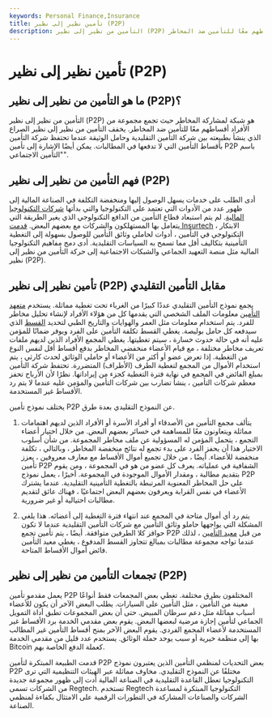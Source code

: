```yaml
---
keywords: Personal Finance,Insurance
title: تأمين نظير إلى نظير (P2P)
description: التأمين من نظير إلى نظير (P2P) هو شبكة لمشاركة المخاطر حيث تجمع مجموعة من الأفراد أقساطهم معًا للتأمين ضد المخاطر.
---
```


# تأمين نظير إلى نظير (P2P)
## ما هو التأمين من نظير إلى نظير (P2P)؟

التأمين من نظير إلى نظير (P2P) هو شبكة لمشاركة المخاطر حيث تجمع مجموعة من الأفراد أقساطهم معًا للتأمين ضد المخاطر. يخفف التأمين من نظير إلى نظير الصراع الذي ينشأ بطبيعته بين شركة التأمين التقليدية وحامل الوثيقة عندما تحتفظ شركة التأمين بأقساط التأمين التي لا تدفعها في المطالبات. يمكن أيضًا الإشارة إلى تأمين P2P باسم "التأمين الاجتماعي".

## فهم التأمين من نظير إلى نظير (P2P)

أدى الطلب على خدمات يسهل الوصول إليها ومنخفضة التكلفة في الصناعة المالية إلى ظهور عدد من الأدوات التي تعتمد على التكنولوجيا والتي بدأتها [شركات التكنولوجيا المالية](/fintech). لم يتم استبعاد قطاع التأمين من الدافع التكنولوجي الذي يغير الطريقة التي يتعامل بها المستهلكون والشركات مع بعضهم البعض. [قدمت Insurtech](/insurtech) ، الابتكار التكنولوجي في التأمين ، أدوات لحاملي وثائق التأمين للوصول بسهولة إلى التغطية التأمينية بتكاليف أقل مما تسمح به السياسات التقليدية. أدى دمج مفاهيم التكنولوجيا المالية مثل منصة التعهيد الجماعي والشبكات الاجتماعية إلى حركة التأمين من نظير إلى نظير (P2P).

## تأمين نظير إلى نظير (P2P) مقابل التأمين التقليدي

يجمع نموذج التأمين التقليدي عددًا كبيرًا من الغرباء تحت تغطية مماثلة. يستخدم [متعهد التأمين](/insurance-underwriter) معلومات الملف الشخصي التي يقدمها كل من هؤلاء الأفراد لإنشاء تحليل مخاطر للفرد. يتم استخدام معلومات مثل العمر والهوايات والتاريخ الطبي لتحديد [القسط](/premium) الذي سيدفعه كل حامل بوليصة. يغطي القسط تكلفة التأمين على الفرد ويوفر ضمانًا للمؤمن عليه أنه في حالة حدوث خسارة ، سيتم تغطيتها. يغطي المجمع الأفراد الذين لديهم ملفات تعريف مخاطر مختلفة ، مع قيام الأعضاء منخفضي المخاطر بدفع أقساط أقل لنفس النوع من التغطية. إذا تعرض عضو أو أكثر من الأعضاء أو حاملي الوثائق لحدث كارثي ، يتم استخدام الأموال من المجمع لتغطية الطرف (الأطراف) المتضررة. تحتفظ شركة التأمين بمبلغ الفائض في المجمع في نهاية فترة التغطية كجزء من إيراداتها. نظرًا لأن الأرباح تحفز معظم شركات التأمين ، ينشأ تضارب بين شركات التأمين والمؤمن عليه عندما لا يتم رد الأقساط غير المستخدمة.

يختلف نموذج تأمين P2P عن النموذج التقليدي بعدة طرق.

1. يتألف مجمع التأمين من الأصدقاء أو أفراد الأسرة أو الأفراد الذين لديهم اهتمامات مماثلة ويتعاونون معًا للمساهمة في خسائر بعضهم البعض. من خلال اختيار أعضاء التجمع ، يتحمل المؤمن له المسؤولية عن ملف مخاطر المجموعة. من شأن أسلوب الاختيار هذا أن يحفز الفرد على بدء تجمع له نتائج منخفضة المخاطر ، وبالتالي ، تكلفة منخفضة للأعضاء. أيضًا ، من خلال تجميع أموال الأقساط مع معارف معروفين ، يعزز تأمين P2P الشفافية في عملياته. يعرف كل عضو من هو في المجموعة ، ومن يقوم بتقديم مطالبة ، ومقدار الأموال الموجودة في المجموعة. أخيرًا ، يعمل نموذج P2P على حل المخاطر المعنوية المرتبطة بالتغطية التأمينية التقليدية. عندما يشترك الأعضاء في نفس القرابة ويعرفون بعضهم البعض اجتماعيًا ، فهناك عائق لتقديم مطالبات احتيالية أو غير ضرورية.

1. يتم رد أي أموال متاحة في المجمع عند انتهاء فترة التغطية إلى أعضائه. هذا يلغي المشكلة التي يواجهها حاملو وثائق التأمين مع شركات التأمين التقليدية عندما لا تكون حوافز كلا الطرفين متوافقة. أيضًا ، يتم تأمين تجمع P2P من قبل [معيد التأمين](/reinsurance) ، لذلك عندما تواجه مجموعة مطالبات بمبالغ تتجاوز القسط المدفوع ، يغطي معيد التأمين فائض أموال الأقساط المتاحة.

## تجمعات التأمين من نظير إلى نظير (P2P)

يعمل مقدمو تأمين P2P المختلفون بطرق مختلفة. تغطي بعض المجمعات فقط أنواعًا معينة من التأمين ، مثل التأمين على السيارات. يطلب البعض الآخر أن يكون للأعضاء أسباب مماثلة مثل دعم سرطان المبيض. حتى أن بعض المجموعات تطبق أداة التمويل الجماعي لتأمين إجازة مرضية لبعضها البعض. يقوم بعض مقدمي الخدمة برد الأقساط غير المستخدمة لأعضاء المجمع الفردي. يقوم البعض الآخر بمنح أقساط التأمين غير المطالب بها إلى منظمة خيرية أو سبب يوحد حملة الوثائق. يستخدم عدد قليل من مقدمي الخدمة Bitcoin كعملة الدفع الخاصة بهم.

قدمت الطبيعة المبتكرة لتأمين P2P بعض التحديات لمنظمي التأمين الذين يعتبرون نموذج P2P مختلفًا عن النموذج التقليدي. مخاوف مماثلة عبر الهيئات التنظيمية التي ترى التكنولوجيا تعطل القاعدة التقليدية في الصناعة المالية أدت إلى ظهور مجموعة جديدة من الشركات تسمى Regtech. تستخدم Regtech التكنولوجيا المبتكرة لمساعدة الشركات والصناعات المشاركة في التطورات الرقمية على الامتثال بكفاءة لمنظمي الصناعة.

